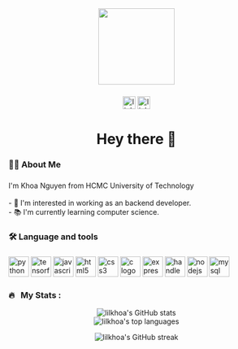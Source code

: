 <div align="center">
  <img height="150" src="https://media.giphy.com/media/M9gbBd9nbDrOTu1Mqx/giphy.gif"  />
</div>

###

<div align="center">
  <a href="https://www.linkedin.com/in/khoanguyen37/"><img src="https://img.shields.io/static/v1?message=LinkedIn&logo=linkedin&label=&color=0077B5&logoColor=white&labelColor=&style=for-the-badge" height="25" alt="linkedin logo"  /></a>
  <a href="https://www.linkedin.com/in/khoanguyen37/"><img src="https://img.shields.io/static/v1?message=Facebook&logo=facebook&label=&color=3F48CC&logoColor=white&labelColor=&style=for-the-badge" height="25" alt="linkedin logo"  /></a>
</div>

###

<h1 align="center">Hey there 👋</h1>

###

<h3 align="left">👩‍💻  About Me</h3>

###

<p align="left">I'm Khoa Nguyen from HCMC University of Technology<br><br>- 🔭 I'm interested in working as an backend developer.<br>- 📚 I'm currently learning computer science.

###

<h3 align="left">🛠 Language and tools</h3>

###

<div align="left">
    <img src="https://cdn.jsdelivr.net/gh/devicons/devicon/icons/python/python-original-wordmark.svg" height="40" alt="python logo"  />
    <img src="https://raw.githubusercontent.com/devicons/devicon/refs/tags/v2.17.0/icons/tensorflow/tensorflow-original.svg" height="40" alt="tensorflow logo"  />
    <img src="https://cdn.jsdelivr.net/gh/devicons/devicon/icons/javascript/javascript-plain.svg" height="40" alt="javascript logo"  />
    <img src="https://cdn.jsdelivr.net/gh/devicons/devicon/icons/html5/html5-original-wordmark.svg" height="40" alt="html5 logo"  />
    <img src="https://cdn.jsdelivr.net/gh/devicons/devicon/icons/css3/css3-original-wordmark.svg" height="40" alt="css3 logo"  />
    <img src="https://raw.githubusercontent.com/devicons/devicon/refs/tags/v2.17.0/icons/c/c-original.svg" height="40" alt="c logo"  />
    <img src="https://raw.githubusercontent.com/devicons/devicon/refs/tags/v2.17.0/icons/express/express-original.svg" height="40" alt="express logo"  />
    <img src="https://raw.githubusercontent.com/devicons/devicon/refs/tags/v2.17.0/icons/handlebars/handlebars-original.svg" height="40" alt="handlebars logo"  />
    <img src="https://raw.githubusercontent.com/devicons/devicon/refs/tags/v2.17.0/icons/nodejs/nodejs-original.svg" height="40" alt="nodejs logo"  />
    <img src="https://raw.githubusercontent.com/devicons/devicon/refs/tags/v2.17.0/icons/mysql/mysql-original.svg" height="40" alt="mysql logo"  />
</div>

###

<h3 align="left">🔥   My Stats :</h3>

<p align="center">
  <img src="https://github-readme-stats.vercel.app/api?username=lilkhoa&show_icons=true&theme=tokyonight&count_private=true" alt="lilkhoa's GitHub stats" />
  
  <br/>
  
  <img src="https://github-readme-stats.vercel.app/api/top-langs/?username=lilkhoa&layout=compact&theme=tokyonight" alt="lilkhoa's top languages" />
</p>

<p align="center">
  <img src="https://github-readme-streak-stats.herokuapp.com/?user=lilkhoa&theme=tokyonight" alt="lilkhoa's GitHub streak" />
</p>
